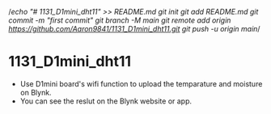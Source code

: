 /*echo "# 1131_D1mini_dht11" >> README.md
git init
git add README.md
git commit -m "first commit"
git branch -M main
git remote add origin https://github.com/Aaron9841/1131_D1mini_dht11.git
git push -u origin main*/
# 1131_D1mini_dht11
 - Use D1mini board's wifi function to upload the temparature and moisture on Blynk. 
 - You can see the reslut on the Blynk website or app.
